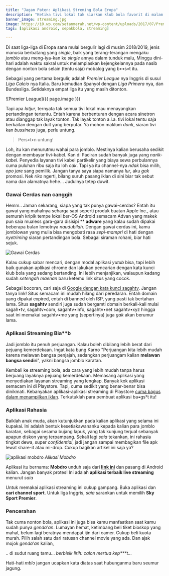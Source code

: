 ```yaml
---
title: "Jagan Paten: Aplikasi Streming Bola Eropa"
description: "Ketika tivi lokal tak siarkan klub bola favorit di malam minggu"
banner_image: streaming.jpg
image: https://i0.wp.com/setanmerah.net/wp-content/uploads/2017/07/Premier-League-Logos.jpg
tags: [aplikasi android, sepakbola, streaming]

---
```

Di saat liga-liga di Eropa sana mulai bergulir lagi di musim 2018/2019, jenis manusia berbatang yang _single_, baik yang terang-terangan mengaku _jomblo_ atau meng-iya-kan ke _single_ annya dalam tunduk malu, Minggu dini-hari adalah waktu sakral untuk melampiaskan kejengkelannya pada nasib dengan nonton bola selain (tentu saja) mobalog yang b••s•t itu.

<!--more-->

Sebagai yang pertama bergulir, adalah _Premier League_ nya Inggris di susul _Liga Calcio_ nya Italia. Baru kemudian Spanyol dengan _Liga Primera_ nya, dan Bundesliga. Setidaknya empat liga itu yang masih ditonton.

![Premier League]({{ page.image }})

Tapi apa _latjur_, ternyata tak semua tivi lokal mau menayangkan pertandingan tertentu. Entah karena berbenturan dengan acara sinetron atau dianggap tak layak tonton. Tak layak tonton a.l.a. tivi lokal tentu saja berkaitan dengan duit yang berputar. Ya mohon maklum _donk_, siaran tivi kan _bussiness_ juga, perlu untung.

> Pers•t•n untung!

Loh, itu kan menurutmu wahai para jomblo. Mestinya kalian berusaha sedikit dengan membayar tivi-kabel. Kan di Paciran sudah banyak juga yang _narik-kabel_. Penyedia layanan tivi kabel partikelir yang biaya sewa perbulannya cuma puluhan ribu saja itu loh _cak_. Tapi ya itu channel-nya _ndak_ bisa milih, _opo jare_ sang pemilik. Jangan tanya saya siapa namanya _lur_, aku _gak_ promosi. Nek _riko_ ngerti, bilang suruh pasang iklan di sini biar tak sebut nama dan alamatnya hehe... Judulnya tetep duwit.

### Gawai Cerdas nan canggih

Hemm.. Jaman sekarang, siapa yang tak punya gawai-cerdas? Entah itu gawai yang mahalnya seharga sapi seperti produk buatan Apple Inc., atau semurah kripik tempe lokal ber-OS Android semacam Advan yang makek pun saia mualess gara-gara disisipi **
**adware** yang kalau sudah dipakai beberapa bulan lemotnya _naudubilah_. Dengan gawai cerdas ini, kamu jomblowan yang mulia bisa mengobati rasa _sepi-mampri_ di hati dengan _nyetriming_ siaran pertandingan bola. Sebagai siraman rohani, biar hati sejuk.

![Gawai Cerdas](https://www.mobdro.sc/assets/images/ui.png)

Kalau cukup sabar mencari, dengan modal aplikasi _yutub_ bisa, tapi lebih baik gunakan aplikasi chrome dan lakukan pencarian dengan kata kunci klub bola yang sedang bertanding. Ini lebih menjanjikan, walaupun kadang sudah _setengah maenan_ baru ketemu link situs yang cocok.

Sebagai bocoran, cari saja di [Google dengan kata kunci sagahtv](https://www.google.co.id/search?q=sagahtv). Jangan tanya link! Situs semacam ini mudah hilang dari peredaran. Entah domain yang dipakai expired, entah di banned oleh ISP, yang pasti tak bertahan lama. Situs **sagahtv** sendiri juga sudah bergamti domain berkali-kali mulai sagah•tv, sagahtv•com, sagahtv•info, sagahtv•net sagahtv•xyz hingga saat ini memakai sagahtv•me yang (sepertinya) juga _gak_ akan berumur lama.

### Aplikasi Streaming Bia**b

Jadi jomblo itu penuh perjuangan. Kalau boleh dibilang lebih berat dari pejuang kemerdekaan. Ingat kata bung Karno "Perjuangan kita lebih mudah karena melawan bangsa penjajah, sedangkan perjuangam kalian **melawan bangsa sendiri**", yakni bangsa jomblo karatan.

Kembali ke streaming bola, ada cara yang lebih mudah tanpa harus berjuang layaknya pejuang kemerdekaan. Memasang aplikasi yang menyediakan layanan streaming yang lengkap. Banyak kok aplikasi semacam ini di Playstore. Tapi, cuma sedikit yang benar-benar bisa dinikmati. Kebanyakan aplikasi-aplikasi streaming di Playstore [cuma bagus dalam menampilkan iklan](https://safelink.knoacc.org/#0eI1v). Terkutuklah para pembuat aplikasi ba•gs°t itu!

### Aplikasi Rahasia

Baiklah anak muda, akan kutunjukkan pada kalian aplikasi yang selama ini kupakai. Ini adalah bentuk kesetiakawananku kepada kalian para jomblo karatan, sebagai sesama bujang lapuk, yang tak kunjung terjual sebanyak apapun diskon yang terpampang. Sekali lagi _saia_ tekankan, ini rahasia tingkat dewa, super _confidential_, jadi jangan sampai membagikan file apk lewat share-it atau mi-drop. Cukup bagikan artikel ini saja ya?

![aplikasi mobdro](https://mobdroapks.com/wp-content/uploads/2018/01/Mobdro.jpg)
_Alikasi Mobdro_

Aplikasi itu bernama: **Mobdro** unduh saja dari [**link ini**](https://safelink.knoacc.org/#Qxey9) dan pasang di Android kalian. Jangan banyak protes! Ini adalah **aplikasi terbaik live streaming** menurut _saia_

Untuk memakai aplikasi streaming ini cukup gampang. Buka aplikasi dan **cari channel sport**. Untuk liga Inggris, _saia_ sarankan untuk memilih **Sky Sport Premier**. 

### Pencerahan

Tak cuma nonton bola, aplikasi ini juga bisa kamu manfaatkan saat kamu sudah punya _genda'an_. Lumayan hemat, ketimbang beli tiket bioskop yang mahal, belum lagi beratnya mendapat ijin dari camer. Cukup beli kuota murah. Pilih salah satu dari ratusan channel movie yang ada. Dan ajak mojok _genda'an_ kalian, 

.. di sudut ruang tamu... _berbisik lirih: calon mertua kep***t..._

Hati-hati _mblo_ jangan ucapkan kata diatas saat hubunganmu baru seumur jagung.
